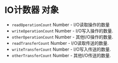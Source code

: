 # IO计数器 对象

* `readOperationCount` Number - I/O读取操作的数量
* `writeOperationCount` Number - I/O写入操作的数量.
* `otherOperationCount` Number - 其他I/O操作的数量.
* `readTransferCount` Number - I/O读取传送的数量.
* `writeTransferCount` Number - I/O写入传送的数量.
* `otherTransferCount` Number - 其他I/O传送的数量.